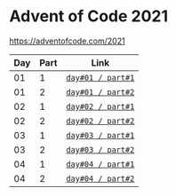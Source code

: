 # Advent of Code 2021
https://adventofcode.com/2021

| Day  | Part | Link                                                 |
| ---- | ---- | ---------------------------------------------------- |
|  01  |   1  | [`day#01 / part#1`](/src/main/kotlin/day01/part1.kt) |
|  01  |   2  | [`day#01 / part#2`](/src/main/kotlin/day01/part2.kt) |
|  02  |   1  | [`day#02 / part#1`](/src/main/kotlin/day02/part1.kt) |
|  02  |   2  | [`day#02 / part#2`](/src/main/kotlin/day02/part2.kt) |
|  03  |   1  | [`day#03 / part#1`](/src/main/kotlin/day03/part1.kt) |
|  03  |   2  | [`day#03 / part#2`](/src/main/kotlin/day03/part2.kt) |
|  04  |   1  | [`day#04 / part#1`](/src/main/kotlin/day04/part1.kt) |
|  04  |   2  | [`day#04 / part#2`](/src/main/kotlin/day04/part2.kt) |
